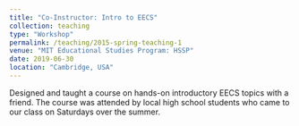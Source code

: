 ```yaml
---
title: "Co-Instructor: Intro to EECS"
collection: teaching
type: "Workshop"
permalink: /teaching/2015-spring-teaching-1
venue: "MIT Educational Studies Program: HSSP"
date: 2019-06-30
location: "Cambridge, USA"
---
```


Designed and taught a course on hands-on introductory EECS topics with a friend. The course was attended by local high school students who came to our class on Saturdays over the summer.